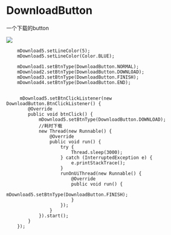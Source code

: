 # DownloadButton
一个下载的button


![](https://i.imgur.com/s6sPwqR.gif)
    
        mDownload5.setLineColor(5);
        mDownload5.setLineColor(Color.BLUE);
        
        mDownload1.setBtnType(DownloadButton.NORMAL);
        mDownload2.setBtnType(DownloadButton.DOWNLOAD);
        mDownload3.setBtnType(DownloadButton.FINISH);
        mDownload4.setBtnType(DownloadButton.END);
        
        
         mDownload5.setBtnClickListener(new DownloadButton.BtnClickListener() {
            @Override
            public void btnClick() {
                mDownload5.setBtnType(DownloadButton.DOWNLOAD);
                //耗时下载
                new Thread(new Runnable() {
                    @Override
                    public void run() {
                        try {
                            Thread.sleep(3000);
                        } catch (InterruptedException e) {
                            e.printStackTrace();
                        }
                        runOnUiThread(new Runnable() {
                            @Override
                            public void run() {
                                mDownload5.setBtnType(DownloadButton.FINISH);
                            }
                        });
                    }
                }).start();
            }
        });
